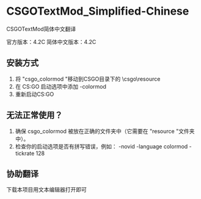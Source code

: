 # CSGOTextMod_Simplified-Chinese
CSGOTextMod简体中文翻译

官方版本：4.2C
简体中文版本：4.2C

## 安装方式

1. 将 "csgo_colormod "移动到CSGO目录下的 \csgo\resource 
2. 在 CS:GO 启动选项中添加 -colormod
3. 重新启动CS:GO

## 无法正常使用？
1. 确保 csgo_colormod 被放在正确的文件夹中（它需要在 "resource "文件夹中）。
2. 检查你的启动选项是否有拼写错误，例如： -novid -language colormod -tickrate 128

## 协助翻译
下载本项目用文本编辑器打开即可
